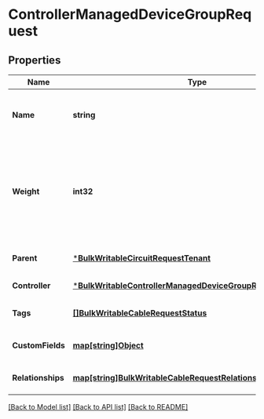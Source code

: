 # ControllerManagedDeviceGroupRequest

## Properties
Name | Type | Description | Notes
------------ | ------------- | ------------- | -------------
**Name** | **string** | Name of the controller device group | [default to null]
**Weight** | **int32** | Weight of the controller device group, used to sort the groups within its parent group | [optional] [default to null]
**Parent** | [***BulkWritableCircuitRequestTenant**](BulkWritableCircuitRequest_tenant.md) |  | [optional] [default to null]
**Controller** | [***BulkWritableControllerManagedDeviceGroupRequestController**](BulkWritableControllerManagedDeviceGroupRequest_controller.md) |  | [default to null]
**Tags** | [**[]BulkWritableCableRequestStatus**](BulkWritableCableRequest_status.md) |  | [optional] [default to null]
**CustomFields** | [**map[string]Object**](.md) |  | [optional] [default to null]
**Relationships** | [**map[string]BulkWritableCableRequestRelationships**](BulkWritableCableRequest_relationships.md) |  | [optional] [default to null]

[[Back to Model list]](../README.md#documentation-for-models) [[Back to API list]](../README.md#documentation-for-api-endpoints) [[Back to README]](../README.md)

